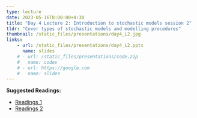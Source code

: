 ```yaml
---
type: lecture
date: 2023-05-16T8:00:00+4:30
title: "Day 4 Lecture 2: Introduction to stochastic models session 2"
tldr: "Cover types of stochastic models and modelling procedures"
thumbnail: /static_files/presentations/day4_L2.jpg
links: 
    - url: /static_files/presentations/day4_L2.pptx
      name: slides
    # - url: /static_files/presentations/code.zip
    #   name: codes
    # - url: https://google.com
    #   name: slides
---
```

**Suggested Readings:**
- [Readings 1](http://example.com)
- [Readings 2](http://example.com)
